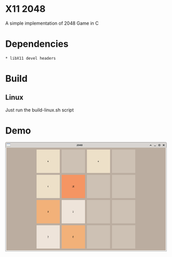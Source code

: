 # X11 2048
A simple implementation of 2048 Game in C

# Dependencies
	* libX11 devel headers

# Build
## Linux
Just run the build-linux.sh script

# Demo
![Screenshot view](https://github.com/michael-nunes/X11-2048/blob/master/demo.png?raw=true)

